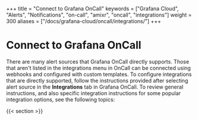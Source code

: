 +++
title = "Connect to Grafana OnCall"
keywords = ["Grafana Cloud", "Alerts", "Notifications", "on-call", "amixr", "oncall", "integrations"]
weight = 300
aliases = ["/docs/grafana-cloud/oncall/integrations/"]
+++

# Connect to Grafana OnCall
There are many alert sources that Grafana OnCall directly supports. Those that aren't listed in the integrations menu in OnCall can be connected using webhooks and configured with custom templates. To configure integrations that are directly supported, follow the instructions provided after selecting alert source in the **Integrations** tab in Grafana OnCall. To review general instructions, and also specific integration instructions for some popular integration options, see the following topics:

{{< section >}}
